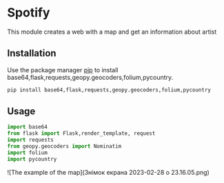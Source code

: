 
# Spotify

This module creates a web with a map and get an information about artist

## Installation

Use the package manager [pip](https://pip.pypa.io/en/stable/) to install base64,flask,requests,geopy.geocoders,folium,pycountry.

```bash
pip install base64,flask,requests,geopy.geocoders,folium,pycountry
```
## Usage

```python
import base64
from flask import Flask,render_template, request
import requests
from geopy.geocoders import Nominatim
import folium
import pycountry
```

![The example of the map](Знімок екрана 2023-02-28 о 23.16.05.png)
